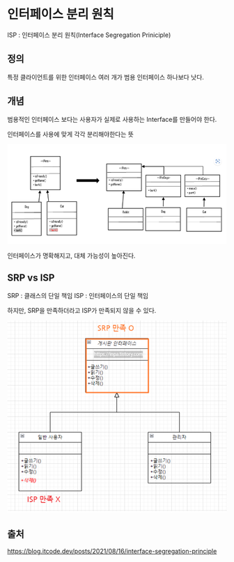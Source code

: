 # 인터페이스 분리 원칙

ISP : 인터페이스 분리 원칙(Interface Segregation Priniciple)

## 정의

특정 클라이언트를 위한 인터페이스 여러 개가 범용 인터페이스 하나보다 낫다.

## 개념

범용적인 인터페이스 보다는 사용자가 실제로 사용하는 Interface를 만들어야 한다. 

인터페이스를 사용에 맞게 각각 분리해야한다는 뜻

![isp](../../../images/Spring/isp.png)

인터페이스가 명확해지고, 대체 가능성이 높아진다.

## SRP vs ISP

SRP : 클래스의 단일 책임
ISP : 인터페이스의 단일 책임

하지만, SRP을 만족하더라고 ISP가 만족되지 않을 수 있다.

![srp](../../../images/Spring/srp.png)

## 출처 
https://blog.itcode.dev/posts/2021/08/16/interface-segregation-principle
